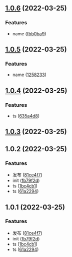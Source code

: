 ## [1.0.6](https://github.com/youtingkun/http/compare/v1.0.5...v1.0.6) (2022-03-25)


### Features

* name ([fbb0ba9](https://github.com/youtingkun/http/commit/fbb0ba9583d076e5ba4a122c03550b1845d7c7ab))



## [1.0.5](https://github.com/youtingkun/http/compare/v1.0.4...v1.0.5) (2022-03-25)


### Features

* name ([1258233](https://github.com/youtingkun/http/commit/1258233f9ec3af583a39d3a87bab2170ebc06200))



## [1.0.4](https://github.com/youtingkun/http/compare/v1.0.3...v1.0.4) (2022-03-25)


### Features

* ts ([635a4d8](https://github.com/youtingkun/http/commit/635a4d81f0fa345ed851c9825e8b7cdb58e6f1a1))



## [1.0.3](https://github.com/youtingkun/http/compare/v1.0.2...v1.0.3) (2022-03-25)



## 1.0.2 (2022-03-25)


### Features

* 发布 ([81ce4f7](https://github.com/youtingkun/http/commit/81ce4f728a42de4782868080b30e84e005c6c1fb))
* init ([fb79f2d](https://github.com/youtingkun/http/commit/fb79f2d4913b3b0c7c2cc6610fca23173ab540db))
* ts ([1bc4cb1](https://github.com/youtingkun/http/commit/1bc4cb1b951547f13f4d218be826a66ebacb4b4e))
* ts ([61a2294](https://github.com/youtingkun/http/commit/61a2294cd366f506d64d4bedbecdcf80a9b888f5))



## 1.0.1 (2022-03-25)


### Features

* 发布 ([81ce4f7](https://github.com/youtingkun/http/commit/81ce4f728a42de4782868080b30e84e005c6c1fb))
* init ([fb79f2d](https://github.com/youtingkun/http/commit/fb79f2d4913b3b0c7c2cc6610fca23173ab540db))
* ts ([1bc4cb1](https://github.com/youtingkun/http/commit/1bc4cb1b951547f13f4d218be826a66ebacb4b4e))
* ts ([61a2294](https://github.com/youtingkun/http/commit/61a2294cd366f506d64d4bedbecdcf80a9b888f5))



